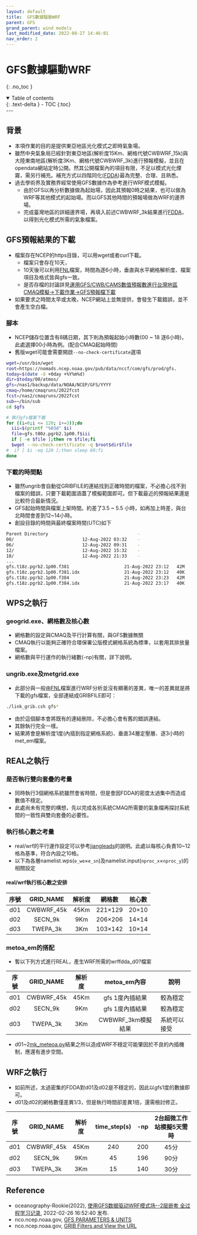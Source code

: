 ```yaml
---
layout: default
title:  GFS數據驅動WRF
parent: GFS
grand_parent: wind models
last_modified_date: 2022-08-27 14:46:01
nav_order: 2
---
```


# GFS數據驅動WRF
{: .no_toc }

<details open markdown="block">
  <summary>
    Table of contents
  </summary>
  {: .text-delta }
- TOC
{:toc}
</details>
---

## 背景
- 本項作業的目的是提供東亞地區光化模式之即時氣象場。
- 雖然中央氣象局已經針對東亞地區(解析度15Km、網格代號CWBWRF_15k)與大陸東南地區(解析度3Km、網格代號CWBWRF_3k)進行預報模擬，並且在opendata網站定時公開。然其公開檔案內的項目有限，不足以模式光化煙霧，需另行補充。補充方式以四階同化([FDDA][FDDA])最為完整、合理、且熟悉。
- 過去學術界及實務界經常使用GFS數據作為參考進行WRF模式模擬。
  - 由於GFS以再分析數據做為起始場，因此其預報0時之結果，也可以做為WRF等其他模式的起始場。而以GFS其他時間的預報場做為WRF的邊界場。
  - 完成臺灣地區的詳細邊界場，再填入前述CWBWRF_3k結果進行[FDDA][FDDA]，以得到光化模式所需的氣象檔案。

## GFS預報結果的下載
- 檔案存在NCEP的https目錄，可以用wget或者curl下載。
  - 檔案只會存在10天，
  - 10天後可以利用[FNL][fnl]檔案，時間為逐6小時，垂直與水平網格解析度、檔案項目及格式皆與gfs一致。
  - 是否存檔的討論詳見[運用GFS/CWB/CAMS數值預報數進行台灣地區CMAQ模擬->下載作業->GFS預報檔下載](https://sinotec2.github.io/Focus-on-Air-Quality/GridModels/ForecastSystem/1.CMAQ_fcst/#gfs預報檔下載)
- 如果要求之時間太早或太晚，NCEP網站上並無提供，會發生下載錯誤，並不會產生空白檔。

### 腳本
- NCEP儲存位置含有8碼日期，其下則為預報起始小時數(00 ~ 18 逐6小時)，此處選擇00小時為例。(配合CMAQ起始時間)
- 舊版wget可能會需要開啟`--no-check-certificate`選項

```bash
wget=/usr/bin/wget
root=https://nomads.ncep.noaa.gov/pub/data/nccf/com/gfs/prod/gfs.
today=$(date -d +0day +%Y%m%d)
dir=$today/00/atmos/
gfs=/nas1/backup/data/NOAA/NCEP/GFS/YYYY
cmaq=/home/cmaqruns/2022fcst
fcst=/nas2/cmaqruns/2022fcst
sub=~/bin/sub
cd $gfs

# 執行gfs檔案下載
for ((i=0;i <= 120; i+=3));do
  iii=$(printf "%03d" $i)
  file=gfs.t00z.pgrb2.1p00.f$iii
  if [ -e $file ];then rm $file;fi
  $wget --no-check-certificate -q $root$dir$file
#  if [ $i -eq 120 ];then sleep 60;fi
done
```
### 下載的時間點
- 雖然ungrib會自動從GRIBFILE的連結找到正確時間的檔案，不必擔心找不到檔案的錯誤，只要下載範圍涵蓋了模擬範圍即可。但下載最近的預報結果還是比較符合最新情況。
- GFS起始時間與檔案上架時間。約差了3.5 ~ 5.5 小時，如再加上時差，與台北時間會差到12~14小時。
- 創設目錄的時間與最終檔案時間(UTC)如下

```bash
Parent Directory                                  -   
00/                          12-Aug-2022 03:32    -   
06/                          12-Aug-2022 09:31    -   
12/                          12-Aug-2022 15:32    -   
18/                          12-Aug-2022 21:33    -   
...
gfs.t18z.pgrb2.1p00.f381                     21-Aug-2022 23:12   42M  
gfs.t18z.pgrb2.1p00.f381.idx                 21-Aug-2022 23:12   40K  
gfs.t18z.pgrb2.1p00.f384                     21-Aug-2022 23:23   42M  
gfs.t18z.pgrb2.1p00.f384.idx                 21-Aug-2022 23:17   40K  
```


## WPS之執行
### geogrid.exe、網格數及核心數
- 網格數的設定與CMAQ及平行計算有關，與GFS數據無關
- CMAQ執行以能夠正確符合環保署公版模式網格系統為標準，以套用其排放量檔案。
- 網格數與平行運作的執行緒數(-np)有關，詳下說明。

### ungrib.exe及metgrid.exe
- 此部分與一般由[FNL][fnl]檔案進行WRF分析並沒有顯著的差異，唯一的差異就是將下載的gfs檔案，全部連結成GRIBFILE即可：

```bash
./link_grib.csh gfs*
```
- 由於這個腳本會將既有的連結刪除，不必擔心會有舊的錯誤連結。
- 其餘執行完全一樣。
- 結果將會是解析度1度(內插到指定網格系統)、垂直34層定壓層、逐3小時的met_em檔案。

## REAL之執行
### 是否執行雙向套疊的考量
- 同時執行3個網格系統雖然會省時間，但是會因FDDA的密度太過集中而造成數值不穩定。
- 此處尚未有完整的構想，先以完成各別系統CMAQ所需要的氣象檔再探討系統間的一致性與雙向套疊的必要性。

### 執行核心數之考量
- real/wrf的平行運作設定可以參考[jiangleads][jiangleads]的說明。此處以每核心負責10~12格為基準，符合內設之10格。
- 以下為各層namelist.wps(`e_we`&times;`e_sn`)及namelist.input(`nproc_x`&times;`nproc_y`)的相關設定

#### real/wrf執行核心數之安排

序號|GRID_NAME|解析度|網格數|核心數
:-:|:-:|:-:|:-:|:-:
d01|CWBWRF_45k|45Km|221&times;129|20&times;10
d02|SECN_9k|9Km|206&times;206|14&times;14
d03|TWEPA_3k|3Km|103&times;142|10&times;14

### metoa_em的搭配
- 暫以下列方式進行REAL，產生WRF所需的wrffdda_d0?檔案

序號|GRID_NAME|解析度|metoa_em內容|說明  
:-:|:-:|:-:|:-:|-
d01|CWBWRF_45k|45Km|gfs 1度內插結果|較為穩定
d02|SECN_9k|9Km|gfs 1度內插結果|較為穩定
d03|TWEPA_3k|3Km|CWBWRF_3km模擬結果|系統可以接受

- d01~2[mk_meteoa.py]()結果之所以造成WRF不穩定可能肇因於不良的內插機制，應還有進步空間。
## WRF之執行
- 如前所述，太過密集的FDDA對d01及d02是不穩定的，因此以gfs1度的數據即可。
- d01及d02的網格數僅差異1/3，但是執行時間卻差異1倍，還需檢討修正。

序號|GRID_NAME|解析度|time_step(s)|-np|2台超微工作站模擬5天需時  
:-:|:-:|:-:|:-:|:-:|:-:
d01|CWBWRF_45k|45Km|240|200|45分
d02|SECN_9k|9Km|45|196|90分
d03|TWEPA_3k|3Km|15|140|30分

## Reference
- oceanography-Rookie(2022), [使用GFS数据驱动WRF模式场--2层嵌套 全过程学习记录](https://blog.csdn.net/weixin_44237337/article/details/123152177),  2022-02-26 16:52:40 发布.
- nco.ncep.noaa.gov, [GFS PARAMETERS & UNITS](https://www.nco.ncep.noaa.gov/pmb/docs/on388/table2.html)
- nco.ncep.noaa.gov, [GRIB Filters and View the URL](https://nomads.ncep.noaa.gov/cgi-bin/filter_gfs_1p00.pl?dir=%2Fgfs.20220804%2F00%2Fatmos)

[FDDA]: <https://zh.wikipedia.org/zh-tw/数据同化> "數據同化，或稱資料同化，是通過數學模型擬合觀測數據的一種漸進方式，通常用於複雜系統的建模和動態預報。"
[jiangleads]: <https://www.cnblogs.com/jiangleads/p/12885651.html> "WRF rsl.out文件研究Q1 我应该使用几个处理器来运行wrf.exe?，此處取每核心10~11網格，WRF內設>=10"
[fnl]: <https://rda.ucar.edu/datasets/ds083.2/> "NCEP FNL Operational Model Global Tropospheric Analyses, continuing from July 1999"
